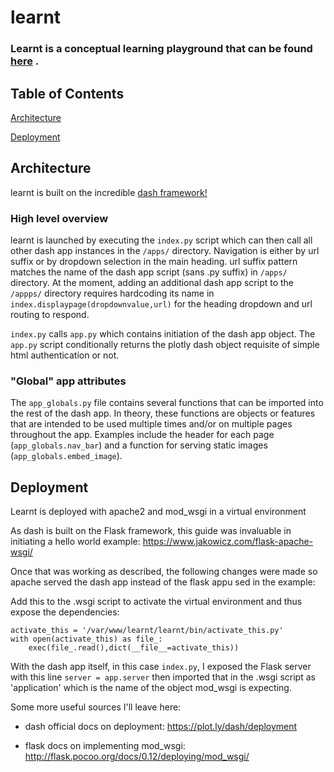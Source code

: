 # learnt

### Learnt is a conceptual learning playground that can be found [here](http://learnt.world) .  

## Table of Contents 

[Architecture](#architecture-section)

[Deployment](#deployment-section)

<a name="architecture-section"></a>
## Architecture

learnt is built on the incredible [dash framework!](https://plot.ly/products/dash/)

### High level overview 

learnt is launched by executing the `index.py` script which can then call all other dash app instances in the `/apps/` directory. Navigation is either by url suffix or by dropdown selection in the main heading. url suffix pattern matches the name of the dash app script (sans .py suffix) in `/apps/` directory. At the moment, adding an additional dash app script to the `/appps/` directory requires hardcoding its name in `index.displaypage(dropdownvalue,url)` for the heading dropdown and url routing to respond. 

`index.py` calls `app.py` which contains initiation of the dash app object. The `app.py` script conditionally returns the plotly dash object requisite of simple html authentication or not. 

### "Global" app attributes 

The `app_globals.py` file contains several functions that can be imported into the rest of the dash app. In theory, these functions are objects or features that are intended to be used multiple times and/or on multiple pages throughout the app. Examples include the header for each page (`app_globals.nav_bar`) and a function for serving static images (`app_globals.embed_image`). 

<a name="deployment-section"></a>
## Deployment

Learnt is deployed with apache2 and mod_wsgi in a virtual environment 

As dash is built on the Flask framework, this guide was invaluable in initiating a hello world example: https://www.jakowicz.com/flask-apache-wsgi/

Once that was working as described, the following changes were made so apache served the dash app instead of the flask appu sed in the example:

Add this to the .wsgi script to activate the virtual environment and thus expose the dependencies:

```
activate_this = '/var/www/learnt/learnt/bin/activate_this.py'
with open(activate_this) as file_:
	exec(file_.read(),dict(__file__=activate_this))
```
  
With the dash app itself, in this case `index.py`, I exposed the Flask server with this line `server = app.server` then imported that in the .wsgi script as 'application' which is the name of the object mod_wsgi is expecting.

Some more useful sources I'll leave here: 

* dash official docs on deployment: https://plot.ly/dash/deployment

* flask docs on implementing mod_wsgi: http://flask.pocoo.org/docs/0.12/deploying/mod_wsgi/

  









